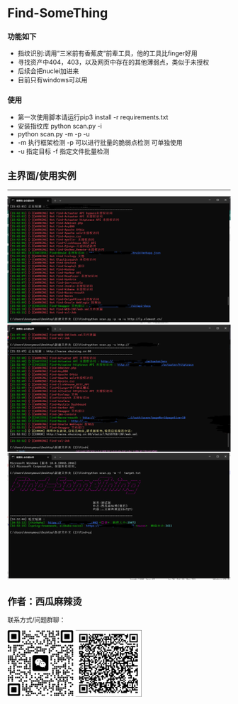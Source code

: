 # Find-SomeThing 

### 功能如下

- 指纹识别:调用“三米前有香蕉皮“前辈工具，他的工具比finger好用
- 寻找资产中404，403，以及网页中存在的其他薄弱点，类似于未授权
- 后续会把nuclei加进来
- 目前只有windows可以用

### 使用

- 第一次使用脚本请运行pip3 install -r requirements.txt
- 安装指纹库 python scan.py -i
- python scan.py -m -p -u
- -m 执行框架检测 -p 可以进行批量的脆弱点检测  可单独使用
- -u 指定目标  -f 指定文件批量检测    


## 主界面/使用实例

----
![cmd](readme/cmd.jpg)
![cmd](readme/cmd2.jpg)
![cmd](readme/cmd3.jpg)





## 作者：西瓜麻辣烫

联系方式/问题群聊：
 
![vx](readme/vx.jpg) ![ql](readme/ql.jpg)

